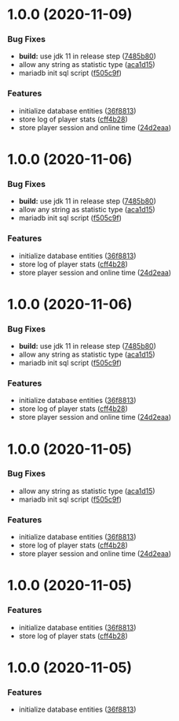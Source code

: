 # 1.0.0 (2020-11-09)


### Bug Fixes

* **build:** use jdk 11 in release step ([7485b80](https://github.com/Silthus/sStats/commit/7485b80e0682ac0544ee74a86d6ee96f386c389f))
* allow any string as statistic type ([aca1d15](https://github.com/Silthus/sStats/commit/aca1d15535e577f6af79809b8474fb360dde5c49))
* mariadb init sql script ([f505c9f](https://github.com/Silthus/sStats/commit/f505c9fe316f210d9ebeeeea2eaf12335c9912d3))


### Features

* initialize database entities ([36f8813](https://github.com/Silthus/sStats/commit/36f88137b9a48b4e8b0c9564ffe3c69a2957fa28))
* store log of player stats ([cff4b28](https://github.com/Silthus/sStats/commit/cff4b281563bcc23e30ce4b1aa4cd3b6efac6b67))
* store player session and online time ([24d2eaa](https://github.com/Silthus/sStats/commit/24d2eaa789bc5666e37c43fec8416e75a631adbf))

# 1.0.0 (2020-11-06)


### Bug Fixes

* **build:** use jdk 11 in release step ([7485b80](https://github.com/Silthus/sStats/commit/7485b80e0682ac0544ee74a86d6ee96f386c389f))
* allow any string as statistic type ([aca1d15](https://github.com/Silthus/sStats/commit/aca1d15535e577f6af79809b8474fb360dde5c49))
* mariadb init sql script ([f505c9f](https://github.com/Silthus/sStats/commit/f505c9fe316f210d9ebeeeea2eaf12335c9912d3))


### Features

* initialize database entities ([36f8813](https://github.com/Silthus/sStats/commit/36f88137b9a48b4e8b0c9564ffe3c69a2957fa28))
* store log of player stats ([cff4b28](https://github.com/Silthus/sStats/commit/cff4b281563bcc23e30ce4b1aa4cd3b6efac6b67))
* store player session and online time ([24d2eaa](https://github.com/Silthus/sStats/commit/24d2eaa789bc5666e37c43fec8416e75a631adbf))

# 1.0.0 (2020-11-06)


### Bug Fixes

* **build:** use jdk 11 in release step ([7485b80](https://github.com/Silthus/sStats/commit/7485b80e0682ac0544ee74a86d6ee96f386c389f))
* allow any string as statistic type ([aca1d15](https://github.com/Silthus/sStats/commit/aca1d15535e577f6af79809b8474fb360dde5c49))
* mariadb init sql script ([f505c9f](https://github.com/Silthus/sStats/commit/f505c9fe316f210d9ebeeeea2eaf12335c9912d3))


### Features

* initialize database entities ([36f8813](https://github.com/Silthus/sStats/commit/36f88137b9a48b4e8b0c9564ffe3c69a2957fa28))
* store log of player stats ([cff4b28](https://github.com/Silthus/sStats/commit/cff4b281563bcc23e30ce4b1aa4cd3b6efac6b67))
* store player session and online time ([24d2eaa](https://github.com/Silthus/sStats/commit/24d2eaa789bc5666e37c43fec8416e75a631adbf))

# 1.0.0 (2020-11-05)


### Bug Fixes

* allow any string as statistic type ([aca1d15](https://github.com/Silthus/sStats/commit/aca1d15535e577f6af79809b8474fb360dde5c49))
* mariadb init sql script ([f505c9f](https://github.com/Silthus/sStats/commit/f505c9fe316f210d9ebeeeea2eaf12335c9912d3))


### Features

* initialize database entities ([36f8813](https://github.com/Silthus/sStats/commit/36f88137b9a48b4e8b0c9564ffe3c69a2957fa28))
* store log of player stats ([cff4b28](https://github.com/Silthus/sStats/commit/cff4b281563bcc23e30ce4b1aa4cd3b6efac6b67))
* store player session and online time ([24d2eaa](https://github.com/Silthus/sStats/commit/24d2eaa789bc5666e37c43fec8416e75a631adbf))

# 1.0.0 (2020-11-05)


### Features

* initialize database entities ([36f8813](https://github.com/Silthus/sStats/commit/36f88137b9a48b4e8b0c9564ffe3c69a2957fa28))
* store log of player stats ([cff4b28](https://github.com/Silthus/sStats/commit/cff4b281563bcc23e30ce4b1aa4cd3b6efac6b67))

# 1.0.0 (2020-11-05)


### Features

* initialize database entities ([36f8813](https://github.com/Silthus/sStats/commit/36f88137b9a48b4e8b0c9564ffe3c69a2957fa28))
